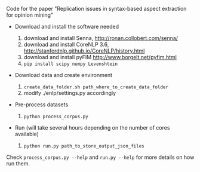 Code for the paper "Replication issues in syntax-based aspect extraction for opinion mining"

- Download and install the software needed
    1. download and install Senna, http://ronan.collobert.com/senna/
    2. download and install CoreNLP 3.6, http://stanfordnlp.github.io/CoreNLP/history.html
    3. download and install pyFIM http://www.borgelt.net/pyfim.html
    4. `pip install scipy numpy Levenshtein`
    
- Download data and create environment
    1. `create_data_folder.sh path_where_to_create_data_folder`
    2. modify ./enlp/settings.py accordingly
    
- Pre-process datasets
    1. `python process_corpus.py`

- Run (will take several hours depending on the number of cores available)
    1. `python run.py path_to_store_output_json_files`


Check `process_corpus.py --help` and `run.py --help` for more details on how run them.